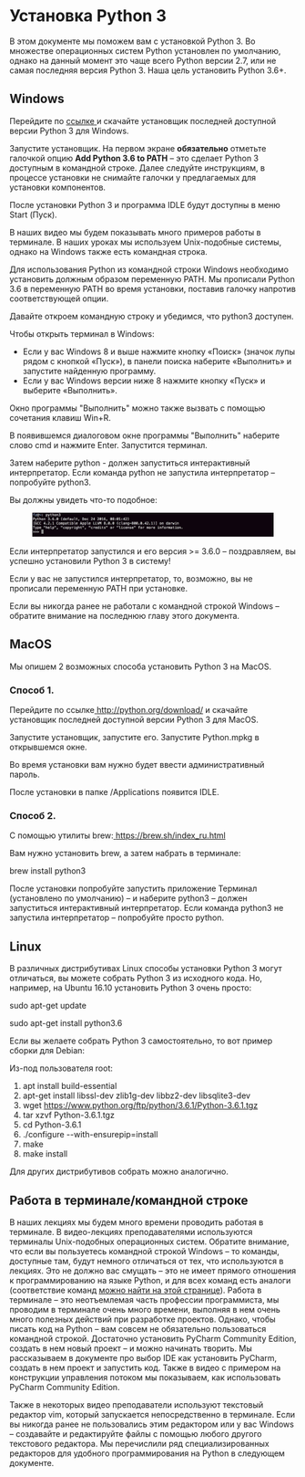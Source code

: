 # Установка Python 3
В этом документе мы поможем вам с установкой Python 3. Во множестве операционных систем Python установлен по умолчанию, однако на данный момент это чаще всего Python версии 2.7, или не самая последняя версия Python 3. Наша цель установить Python 3.6+.</p><h2>Windows</h2><p>Перейдите по <a href="https://www.python.org/downloads/" target="_blank" rel="noopener nofollow">ссылке</a><a href="http://python.org/download/" target="_blank" rel="noopener nofollow"> </a>и скачайте установщик последней доступной версии Python 3 для Windows.</p><p>Запустите установщик. На первом экране <strong>обязательно</strong> отметьте галочкой опцию <strong>Add Python 3.6 to PATH</strong> – это сделает Python 3 доступным в командной строке. Далее следуйте инструкциям, в процессе установки не снимайте галочки у предлагаемых для установки компонентов.</p><p>После установки Python 3 и программа IDLE будут доступны в меню Start (Пуск).</p><p>В наших видео мы будем показывать много примеров работы в терминале. В наших уроках мы используем Unix-подобные системы, однако на Windows также есть командная строка.</p><p>Для использования Python из командной строки Windows необходимо установить должным образом переменную PATH. Мы прописали Python 3.6 в переменную PATH во время установки, поставив галочку напротив соответствующей опции.</p><p>Давайте откроем командную строку и убедимся, что python3 доступен.</p><p>Чтобы открыть терминал в Windows:</p><ul><li>Если у вас Windows 8 и выше нажмите кнопку «Поиск» (значок лупы рядом с кнопкой «Пуск»), в панели поиска наберите «Выполнить» и запустите найденную программу.</li><li>Если у вас Windows версии ниже 8 нажмите кнопку «Пуск» и выберите «Выполнить».</li></ul><p>Окно программы "Выполнить" можно также вызвать с помощью сочетания клавиш Win+R.</p><p>В появившемся диалоговом окне программы "Выполнить" наберите слово cmd и нажмите Enter. Запустится терминал.</p><p>Затем наберите python - должен запуститься интерактивный интерпретатор. Если команда python не запустила интерпретатор – попробуйте python3.</p><p>Вы должны увидеть что-то подобное:</p><figure><img src="imgs/1.png"></figure><p>Если интерпретатор запустился и его версия &gt;= 3.6.0 – поздравляем, вы успешно установили Python 3 в систему!</p><p>Если у вас не запустился интерпретатор, то, возможно, вы не прописали переменную PATH при установке.</p><p>Если вы никогда ранее не работали с командной строкой Windows – обратите внимание на последнюю главу этого документа.</p><h2>MacOS</h2><p>Мы опишем 2 возможных способа установить Python 3 на MacOS.</p><h3>Способ 1.</h3><p>Перейдите по ссылке<a href="http://python.org/download/" target="_blank" rel="noopener nofollow"> http://python.org/download/</a> и скачайте установщик последней доступной версии Python 3 для MacOS.</p><p>Запустите установщик, запустите его. Запустите Python.mpkg в открывшемся окне.</p><p>Во время установки вам нужно будет ввести административный пароль.</p><p>После установки в папке /Applications появится IDLE.</p><h3>Способ 2.</h3><p>С помощью утилиты brew:<a href="https://brew.sh/index_ru.html" target="_blank" rel="noopener nofollow"> https://brew.sh/index_ru.html</a></p><p>Вам нужно установить brew, а затем набрать в терминале:</p><p>brew install python3</p><p>После установки попробуйте запустить приложение Терминал (установлено по умолчанию) – и наберите python3 – должен запуститься интерактивный интерпретатор. Если команда python3 не запустила интерпретатор – попробуйте просто python.</p><h2>Linux</h2><p>В различных дистрибутивах Linux способы установки Python 3 могут отличаться, вы можете собрать Python 3 из исходного кода. Но, например, на Ubuntu 16.10 установить Python 3 очень просто:</p><p>sudo apt-get update</p><p>sudo apt-get install python3.6</p><p>Если вы желаете собрать Python 3 самостоятельно, то вот пример сборки для Debian:</p><p>Из-под пользователя root:

1. apt install build-essential
2. apt-get install libssl-dev zlib1g-dev libbz2-dev libsqlite3-dev
3. wget https://www.python.org/ftp/python/3.6.1/Python-3.6.1.tgz
4. tar xzvf Python-3.6.1.tgz
5. cd Python-3.6.1
6. ./configure --with-ensurepip=install
7. make
8. make install

Для других дистрибутивов собрать можно аналогично.</p><h2>Работа в терминале/командной строке</h2><p>В наших лекциях мы будем много времени проводить работая в терминале. В видео-лекциях преподавателями используются терминалы Unix-подобных операционных систем. Обратите внимание, что если вы пользуетесь командной строкой Windows – то команды, доступные там, будут немного отличаться от тех, что используются в лекциях. Это не должно вас смущать – это не имеет прямого отношения к программированию на языке Python, и для всех команд есть аналоги (соответствие команд <a href="http://white55.ru/cmd-sh.html" target="_blank" rel="noopener nofollow">можно найти на этой странице</a>). Работа в терминале – это неотъемлемая часть профессии программиста, мы проводим в терминале очень много времени, выполняя в нем очень много полезных действий при разработке проектов. Однако, чтобы писать код на Python – вам совсем не обязательно пользоваться командной строкой. Достаточно установить PyCharm Community Edition, создать в нем новый проект – и можно начинать творить. Мы рассказываем в документе про выбор IDE как установить PyCharm, создать в нем проект и запустить код. Также в видео с примером на конструкции управления потоком мы показываем, как использовать PyCharm Community Edition.</p><p>Также в некоторых видео преподаватели используют текстовый редактор vim, который запускается непосредственно в терминале. Если вы никогда ранее не пользовались этим редактором или у вас Windows – создавайте и редактируйте файлы с помощью любого другого текстового редактора. Мы перечислили ряд специализированных редакторов для удобного программирования на Python в следующем документе.